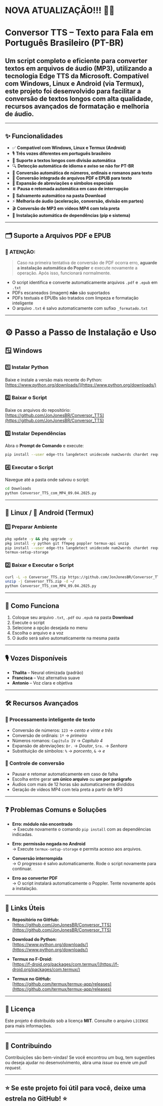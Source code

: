 # NOVA ATUALIZAÇÃO!!! 🥳🥳

# Conversor TTS – Texto para Fala em Português Brasileiro (PT-BR)

## Um script completo e eficiente para converter textos em arquivos de áudio (MP3), utilizando a tecnologia **Edge TTS** da Microsoft. Compatível com **Windows**, **Linux** e **Android (via Termux)**, este projeto foi desenvolvido para facilitar a conversão de textos longos com alta qualidade, recursos avançados de formatação e melhoria de áudio.

---

## ✨ Funcionalidades

- ✅ **Compatível com Windows, Linux e Termux (Android)**
- 🎙️ **Três vozes diferentes em português brasileiro**
- 📜 **Suporte a textos longos com divisão automática**
- 🔍 **Detecção automática de idioma e aviso se não for PT-BR**
- 🔢 **Conversão automática de números, ordinais e romanos para texto**
- 📄 **Conversão integrada de arquivos PDF e EPUB para texto**
- 📝 **Expansão de abreviações e símbolos especiais**
- ⏸️ **Pausa e retomada automática em caso de interrupção**
- 💾 **Salvamento automático na pasta Download**
- ⚡ **Melhoria de áudio (aceleração, conversão, divisão em partes)**
- 🎬 **Conversão de MP3 em vídeos MP4 com tela preta**
- 🔧 **Instalação automática de dependências (pip e sistema)**

---

## 🗂️ Suporte a Arquivos PDF e EPUB

### 🚨 ATENÇÃO:

> Caso na primeira tentativa de conversão de PDF ocorra erro, **aguarde a instalação automática do Poppler** e execute novamente a operação. Após isso, funcionará normalmente.

- O script identifica e converte automaticamente arquivos `.pdf` e `.epub` em `.txt`
- PDFs escaneados (imagem) **não** são suportados
- PDFs textuais e EPUBs são tratados com limpeza e formatação inteligente
- O arquivo `.txt` é salvo automaticamente com sufixo `_formatado.txt`

---

# ⚙️ Passo a Passo de Instalação e Uso

## 🪟 Windows

### 1️⃣ Instalar Python

Baixe e instale a versão mais recente do Python:  
[https://www.python.org/downloads/](https://www.python.org/downloads/)

### 2️⃣ Baixar o Script

Baixe os arquivos do repositório:  
[https://github.com/JonJonesBR/Conversor_TTS](https://github.com/JonJonesBR/Conversor_TTS)

### 3️⃣ Instalar Dependências

Abra o **Prompt de Comando** e execute:

```bash
pip install --user edge-tts langdetect unidecode num2words chardet requests tqdm aioconsole
```

### 4️⃣ Executar o Script

Navegue até a pasta onde salvou o script:

```bash
cd Downloads
python Conversor_TTS_com_MP4_09.04.2025.py
```

---

## 🐧 Linux / 📱 Android (Termux)

### 1️⃣ Preparar Ambiente

```bash
pkg update -y && pkg upgrade -y
pkg install -y python git ffmpeg poppler termux-api unzip
pip install --user edge-tts langdetect unidecode num2words chardet requests tqdm aioconsole
termux-setup-storage
```

### 2️⃣ Baixar e Executar o Script

```bash
curl -L -o Conversor_TTS.zip https://github.com/JonJonesBR/Conversor_TTS/archive/refs/heads/main.zip
unzip -j Conversor_TTS.zip -d ~/
python Conversor_TTS_com_MP4_09.04.2025.py
```

---

## 📂 Como Funciona

1. Coloque seu arquivo `.txt`, `.pdf` ou `.epub` na pasta **Download**
2. Execute o script
3. Selecione a opção desejada no menu
4. Escolha o arquivo e a voz
5. O áudio será salvo automaticamente na mesma pasta

---

## 🎙️ Vozes Disponíveis

- **Thalita** – Neural otimizada (padrão)  
- **Francisca** – Voz alternativa suave  
- **Antonio** – Voz clara e objetiva

---

## 🛠️ Recursos Avançados

### 📜 Processamento inteligente de texto

- Conversão de números: `123` → *cento e vinte e três*
- Conversão de ordinais: `1º` → *primeiro*
- Números romanos: `Capítulo IV` → *Capítulo 4*
- Expansão de abreviações: `Dr.` → *Doutor*, `Sra.` → *Senhora*
- Substituição de símbolos: `%` → *porcento*, `&` → *e*

### 🔄 Controle de conversão

- Pausar e retomar automaticamente em caso de falha  
- Escolha entre gerar **um único arquivo** ou **um por parágrafo**  
- Áudios com mais de 12 horas são automaticamente divididos  
- Geração de vídeos MP4 com tela preta a partir de MP3

---

## ❓ Problemas Comuns e Soluções

- **Erro: módulo não encontrado**  
  → Execute novamente o comando `pip install` com as dependências indicadas.

- **Erro: permissão negada no Android**  
  → Execute `termux-setup-storage` e permita acesso aos arquivos.

- **Conversão interrompida**  
  → O progresso é salvo automaticamente. Rode o script novamente para continuar.

- **Erro ao converter PDF**  
  → O script instalará automaticamente o Poppler. Tente novamente após a instalação.

---

## 🔗 Links Úteis

- **Repositório no GitHub:**  
  [https://github.com/JonJonesBR/Conversor_TTS](https://github.com/JonJonesBR/Conversor_TTS)

- **Download do Python:**  
  [https://www.python.org/downloads/](https://www.python.org/downloads/)

- **Termux no F-Droid:**  
  [https://f-droid.org/packages/com.termux/](https://f-droid.org/packages/com.termux/)

- **Termux no GitHub:**  
  [https://github.com/termux/termux-app/releases](https://github.com/termux/termux-app/releases)

---

## 📄 Licença

Este projeto é distribuído sob a licença **MIT**. Consulte o arquivo `LICENSE` para mais informações.

---

## 🤝 Contribuindo

Contribuições são bem-vindas! Se você encontrou um bug, tem sugestões ou deseja ajudar no desenvolvimento, abra uma *issue* ou envie um *pull request*.

---

## ⭐ Se este projeto foi útil para você, deixe uma estrela no GitHub! ⭐
